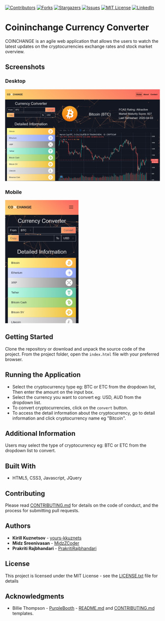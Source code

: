 [![Contributors][contributors-shield]][contributors-url] [![Forks][forks-shield]][forks-url] [![Stargazers][stars-shield]][stars-url] [![Issues][issues-shield]][issues-url] [![MIT License][license-shield]][license-url] [![LinkedIn][linkedin-shield]][linkedin-url]

# Coininchange Currency Converter

COINCHANGE is an agile web application that allows the users to watch the latest updates on the cryptocurrencies exchange rates and stock market overview.

## Screenshots

### Desktop

<img src="./assets/img/desktop.PNG" alt=" Coininchange desktop screenshot"/>

### Mobile

<img src="./assets/img/mobile.PNG" height="400" alt=" Coininchange mobile screenshot"/>

## Getting Started

Clone the repository or download and unpack the source code of the project. From the project folder, open the `index.html` file with your preferred browser.

## Running the Application

- Select the cryptocurrency type eg: BTC or ETC from the dropdown list, Then enter the amount on the input box.
- Select the currency you want to convert eg: USD, AUD from the dropdown list.
- To convert cryptocurrencies, click on the `convert` button.
- To access the detail information about the cryptocurrency, go to detail information and click cryptocurrency name eg "Bitcoin".

## Additional Information

Users may select the type of cryptocurrency eg: BTC or ETC from the dropdown list to convert.

## Built With

- HTML5, CSS3, Javascript, JQuery

## Contributing

Please read [CONTRIBUTING.md](https://github.com/yours-kkuznets/Random-Password-Generator/blob/master/CONTRIBUTING.md) for details on the code of conduct, and the process for submitting pull requests.

## Authors

- **Kirill Kuznetsov** - [yours-kkuznets](https://github.com/yours-kkuznets)
- **Midz Sreenivasan** - [MidzZCoder](https://github.com/MidzZCoder)
- **Prakriti Rajbhandari** - [PrakritiRajbhandari](https://github.com/PrakritiRajbhandari)

## License

This project is licensed under the MIT License - see the [LICENSE.txt](https://github.com/yours-kkuznets/Random-Password-Generator/blob/master/LICENSE.txt) file for details

## Acknowledgments

- Billie Thompson - [PurpleBooth](https://gist.github.com/PurpleBooth) - [README.md](https://gist.github.com/PurpleBooth/109311bb0361f32d87a2) and [CONTRIBUTING.md](https://gist.github.com/PurpleBooth/b24679402957c63ec426) templates.

[contributors-shield]: https://img.shields.io/github/contributors/yours-kkuznets/Currency-Exchange.svg?style=flat-square
[contributors-url]: https://github.com/yours-kkuznets/Currency-Exchange/graphs/contributors
[forks-shield]: https://img.shields.io/github/forks/yours-kkuznets/Currency-Exchange.svg?style=flat-square
[forks-url]: https://github.com/othneildrew/yours-kkuznets/Currency-Exchange/network/members
[stars-shield]: https://img.shields.io/github/stars/yours-kkuznets/Currency-Exchange.svg?style=flat-square
[stars-url]: https://github.com/yours-kkuznets/Currency-Exchange/stargazers
[issues-shield]: https://img.shields.io/github/issues/yours-kkuznets/Currency-Exchange.svg?style=flat-square
[issues-url]: https://github.com/yours-kkuznets/Currency-Exchange/issues
[license-shield]: https://img.shields.io/github/license/yours-kkuznets/Currency-Exchange.svg?style=flat-square
[license-url]: https://github.com/yours-kkuznets/Currency-Exchanger/blob/master/LICENSE.txt
[linkedin-shield]: https://img.shields.io/badge/-LinkedIn-black.svg?style=flat-square&logo=linkedin&colorB=555
[linkedin-url]: https://linkedin.com/in/yourskkuznets
